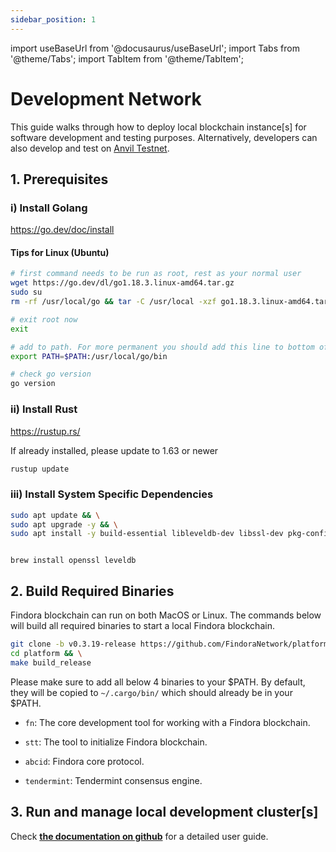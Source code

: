 ```yaml
---
sidebar_position: 1
---
```


import useBaseUrl from '@docusaurus/useBaseUrl';
import Tabs from '@theme/Tabs';
import TabItem from '@theme/TabItem';

# Development Network

This guide walks through how to deploy local blockchain instance[s] for software development and testing purposes. Alternatively, developers can also develop and test on [Anvil Testnet](../Network_Settings.mdx).

## 1. Prerequisites

### i) Install Golang
https://go.dev/doc/install

#### Tips for Linux (Ubuntu)
```bash
# first command needs to be run as root, rest as your normal user
wget https://go.dev/dl/go1.18.3.linux-amd64.tar.gz
sudo su
rm -rf /usr/local/go && tar -C /usr/local -xzf go1.18.3.linux-amd64.tar.gz

# exit root now
exit

# add to path. For more permanent you should add this line to bottom of your ~/.profile
export PATH=$PATH:/usr/local/go/bin

# check go version
go version
```

### ii) Install Rust
https://rustup.rs/

If already installed, please update to 1.63 or newer
```bash
rustup update
```


### iii) Install System Specific Dependencies

<Tabs>
  <TabItem value="Ubuntu" label="Ubuntu" default>

```bash
sudo apt update && \
sudo apt upgrade -y && \
sudo apt install -y build-essential libleveldb-dev libssl-dev pkg-config clang libclang-dev librocksdb-dev
```

  </TabItem>
  <TabItem value="Mac" label="Mac">

```

brew install openssl leveldb

```

  </TabItem>
</Tabs>


## 2. Build Required Binaries

Findora blockchain can run on both MacOS or Linux. The commands below will build all required binaries to start a local Findora blockchain. 

```bash
git clone -b v0.3.19-release https://github.com/FindoraNetwork/platform && \
cd platform && \
make build_release
```

Please make sure to add all below 4 binaries to your $PATH. By default, they will be copied to `~/.cargo/bin/` which should already be in your $PATH.

* `fn`: The core development tool for working with a Findora blockchain.

* `stt`: The tool to initialize Findora blockchain.

* `abcid`: Findora core protocol.

* `tendermint`: Tendermint consensus engine.


## 3. Run and manage local development cluster[s]

Check [**the documentation on github**](https://github.com/rust-util-collections/platform/blob/main/src/components/finutils/src/common/dev/README.md) for a detailed user guide.
